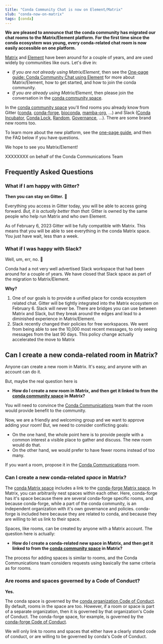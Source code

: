 ```yaml
---
title: "Conda Community Chat is now on Element/Matrix"
slub: "conda-now-on-matrix"
tags: [conda]
---
```


**We are pleased to announce that the conda community has migrated our chat rooms to the Matrix/Element platform.  For the first time since the conda ecosystem was young, every conda-related chat room is now easily accessible on one platform.**

[Matrix](https://matrix.org/) and [Element](https://element.io/) have been around for a couple of years, and are used widely by communities like ours.  Let's dive in:

* *If you are not already using Matrix/Element*, then see the [One-page guide: Conda Community Chat using Element](https://conda.discourse.group/t/one-page-guide-conda-community-chat-using-element/173) for more about Matrix/Element, how to get started, and how to join the conda community.
* *If you are already using Matrix/Element*, then please join the conversation in the [conda community space](https://app.element.io/#/room/#conda:matrix.org).

In the [conda community space](https://app.element.io/#/room/#conda:matrix.org) you'll find rooms you already know from Gitter ([conda](https://app.element.io/#/room/#conda_conda:gitter.im), [conda-forge](https://app.element.io/#/room/#conda-forge:matrix.org), [bioconda](https://app.element.io/#/room/#bioconda_Lobby:gitter.im), [mamba-org](https://app.element.io/#/room/#mamba-org_Lobby:gitter.im), ...) and Slack ([Conda Incubator](https://app.element.io/#/room/#conda-incubator:matrix.org), [Conda Lock](https://app.element.io/#/room/#conda-lock:matrix.org), [Random](https://app.element.io/#/room/#conda-random:matrix.org), [Governance](https://app.element.io/#/room/#conda-governance:matrix.org), ...).  There are some brand new rooms too.

To learn more about the new platform, see the [one-page guide](https://conda.discourse.group/t/one-page-guide-conda-community-chat-using-element/173), and then the FAQ below if you have questions.

We hope to see you Matrix/Element!

XXXXXXXX on behalf of the Conda Communications Team

## Frequently Asked Questions

### What if I am happy with Gitter?

**Then you can stay on Gitter.** 🙂

Everything you access in Gitter today, you will be able to access going forward.  *But, it is actually better than that:* Gitter is owned by the same people who help run Matrix and who own Element.

As of February 6, 2023 Gitter will be fully compatible with Matrix.  This means that you will be able to see everything in the conda Matrix space.  You just have wait, less than a week.

### What if I was happy with Slack?

Well, um, err, no. 🙁

Conda had a not very well advertised Slack workspace that had been around for a couple of years.  We have closed that Slack space as part of the migration to Matrix/Element.

**Why?**

1. One of our goals is to provide a unified place for conda ecosystem related chat.  Gitter will be tightly integrated into the Matrix ecosystem on February 6.  Slack will never be.  There are bridges you can use between Matrix and Slack, but they break around the edges and lead to a diminished experience in Matrix/Element.
1. Slack recently changed their policies for free workspaces.  We went from being able to see the 10,000 most recent messages, to only seeing messages from the last 90 days.  This policy change actually accelerated the move to Matrix

## Can I create a new conda-related room in Matrix?

Anyone can create a new room in Matrix.  It's easy, and anyone with an account can do it.

But, maybe the real question here is

*  **How do I create a new room in Matrix, and then get it linked to from the [conda community space](https://app.element.io/#/room/#conda:matrix.org) in Matrix?**

You will need to convince the [Conda Communications](https://app.element.io/#/room/#conda-communications:matrix.org) team that the room would provide benefit to the community.

Now, we are a friendly and welcoming group and we want to approve adding your room!  But, we need to consider conflicting goals:

* On the one hand, the whole point here is to provide people with a common interest a visible place to gather and discuss.  The new room would do that.
* On the other hand, we would prefer to have fewer rooms instead of too many.

If you want a room, propose it in the [Conda Communications](https://app.element.io/#/room/#conda-communications:matrix.org) room.

### Can I create a new conda-related *space* in Matrix?

The [conda Matrix space](https://app.element.io/#/room/#conda:matrix.org) includes a link to the [conda-forge Matrix space](https://app.element.io/#/room/#conda-forge-space:matrix.org).  In Matrix, you can arbitrarily nest spaces within each other.  Here, conda-forge has it's space because there are several conda-forge specific rooms, and because conda-forge, while a part of the conda community, is an independent organization with it's own governance and policies.  conda-forge is included here because they are related to conda, and because they are willing to let us link to their space.

Spaces, like rooms, can be created by anyone with a Matrix account.  The question here is actually:

*  **How do I create a conda-related new space in Matrix, and then get it linked to from the [conda community space](https://app.element.io/#/room/#conda:matrix.org) in Matrix?**

The process for adding spaces is similar to rooms, and the Conda Communications team considers requests using basically the same criteria as for rooms.

### Are rooms and spaces governed by a Code of Conduct?

**Yes.**

The conda space is governed by the [conda organization Code of Conduct](https://github.com/conda-incubator/governance/blob/main/CODE_OF_CONDUCT.md).  By default, rooms in the space are too.  However, if a room or space is part of a separate organization, then it is governed by that organization's Code of Conduct.  The conda-forge space, for example, is governed by the [conda-forge Code of Conduct](https://conda-forge.org/docs/orga/governance.html).

We will only link to rooms and spaces that either have a clearly stated code of conduct, or are willing to be governed by conda's Code of Conduct.